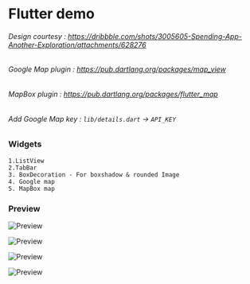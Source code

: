 # Flutter demo

###### Design courtesy : https://dribbble.com/shots/3005605-Spending-App-Another-Exploration/attachments/628276
###### Google Map plugin : https://pub.dartlang.org/packages/map_view
###### MapBox plugin : https://pub.dartlang.org/packages/flutter_map

###### Add Google Map key : `lib/details.dart` -> `API_KEY`

### Widgets
    1.ListView
    2.TabBar
    3. BoxDecoration - For boxshadow & rounded Image
    4. Google map
    5. MapBox map
### Preview


![Preview](http://demo.hupp.in/hupp-files/demo1.gif)


![Preview](http://demo.hupp.in/hupp-files/map1.png)

![Preview](http://demo.hupp.in/hupp-files/map3.png)


![Preview](http://demo.hupp.in/hupp-files/map2.png)



